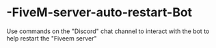 # -FiveM-server-auto-restart-Bot
Use commands on the "Discord" chat channel to interact with the bot to help restart the "Fiveem server"
